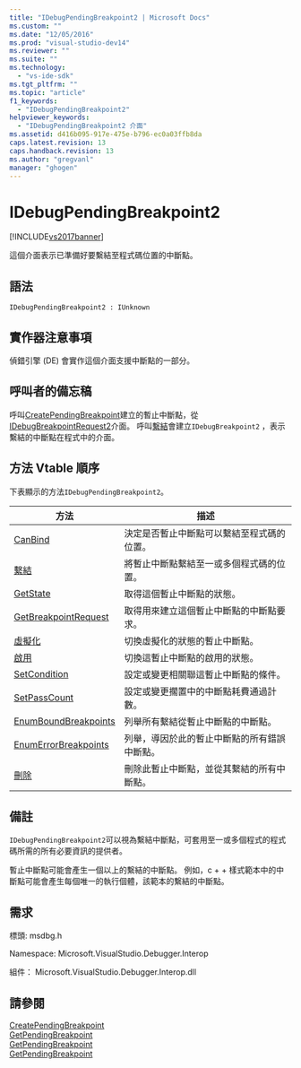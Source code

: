 ```yaml
---
title: "IDebugPendingBreakpoint2 | Microsoft Docs"
ms.custom: ""
ms.date: "12/05/2016"
ms.prod: "visual-studio-dev14"
ms.reviewer: ""
ms.suite: ""
ms.technology: 
  - "vs-ide-sdk"
ms.tgt_pltfrm: ""
ms.topic: "article"
f1_keywords: 
  - "IDebugPendingBreakpoint2"
helpviewer_keywords: 
  - "IDebugPendingBreakpoint2 介面"
ms.assetid: d416b095-917e-475e-b796-ec0a03ffb8da
caps.latest.revision: 13
caps.handback.revision: 13
ms.author: "gregvanl"
manager: "ghogen"
---
```

# IDebugPendingBreakpoint2
[!INCLUDE[vs2017banner](../../../code-quality/includes/vs2017banner.md)]

這個介面表示已準備好要繫結至程式碼位置的中斷點。  
  
## 語法  
  
```  
IDebugPendingBreakpoint2 : IUnknown  
```  
  
## 實作器注意事項  
 偵錯引擎 \(DE\) 會實作這個介面支援中斷點的一部分。  
  
## 呼叫者的備忘稿  
 呼叫[CreatePendingBreakpoint](../../../extensibility/debugger/reference/idebugengine2-creatependingbreakpoint.md)建立的暫止中斷點，從[IDebugBreakpointRequest2](../../../extensibility/debugger/reference/idebugbreakpointrequest2.md)介面。  呼叫[繫結](../../../extensibility/debugger/reference/idebugpendingbreakpoint2-bind.md)會建立`IDebugBreakpoint2` ，表示繫結的中斷點在程式中的介面。  
  
## 方法 Vtable 順序  
 下表顯示的方法`IDebugPendingBreakpoint2`。  
  
|方法|描述|  
|--------|--------|  
|[CanBind](../../../extensibility/debugger/reference/idebugpendingbreakpoint2-canbind.md)|決定是否暫止中斷點可以繫結至程式碼的位置。|  
|[繫結](../../../extensibility/debugger/reference/idebugpendingbreakpoint2-bind.md)|將暫止中斷點繫結至一或多個程式碼的位置。|  
|[GetState](../Topic/IDebugPendingBreakpoint2::GetState.md)|取得這個暫止中斷點的狀態。|  
|[GetBreakpointRequest](../../../extensibility/debugger/reference/idebugpendingbreakpoint2-getbreakpointrequest.md)|取得用來建立這個暫止中斷點的中斷點要求。|  
|[虛擬化](../../../extensibility/debugger/reference/idebugpendingbreakpoint2-virtualize.md)|切換虛擬化的狀態的暫止中斷點。|  
|[啟用](../../../extensibility/debugger/reference/idebugpendingbreakpoint2-enable.md)|切換這暫止中斷點的啟用的狀態。|  
|[SetCondition](../../../extensibility/debugger/reference/idebugpendingbreakpoint2-setcondition.md)|設定或變更相關聯這暫止中斷點的條件。|  
|[SetPassCount](../../../extensibility/debugger/reference/idebugpendingbreakpoint2-setpasscount.md)|設定或變更擱置中的中斷點耗費通過計數。|  
|[EnumBoundBreakpoints](../../../extensibility/debugger/reference/idebugpendingbreakpoint2-enumboundbreakpoints.md)|列舉所有繫結從暫止中斷點的中斷點。|  
|[EnumErrorBreakpoints](../Topic/IDebugPendingBreakpoint2::EnumErrorBreakpoints.md)|列舉，導因於此的暫止中斷點的所有錯誤中斷點。|  
|[刪除](../../../extensibility/debugger/reference/idebugpendingbreakpoint2-delete.md)|刪除此暫止中斷點，並從其繫結的所有中斷點。|  
  
## 備註  
 `IDebugPendingBreakpoint2`可以視為繫結中斷點，可套用至一或多個程式的程式碼所需的所有必要資訊的提供者。  
  
 暫止中斷點可能會產生一個以上的繫結的中斷點。  例如，c \+ \+ 樣式範本中的中斷點可能會產生每個唯一的執行個體，該範本的繫結的中斷點。  
  
## 需求  
 標頭: msdbg.h  
  
 Namespace: Microsoft.VisualStudio.Debugger.Interop  
  
 組件： Microsoft.VisualStudio.Debugger.Interop.dll  
  
## 請參閱  
 [CreatePendingBreakpoint](../../../extensibility/debugger/reference/idebugengine2-creatependingbreakpoint.md)   
 [GetPendingBreakpoint](../../../extensibility/debugger/reference/idebugbreakpointboundevent2-getpendingbreakpoint.md)   
 [GetPendingBreakpoint](../Topic/IDebugBoundBreakpoint2::GetPendingBreakpoint.md)   
 [GetPendingBreakpoint](../../../extensibility/debugger/reference/idebugerrorbreakpoint2-getpendingbreakpoint.md)